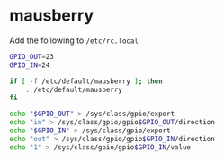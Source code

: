 # mausberry

Add the following to `/etc/rc.local`

````sh
GPIO_OUT=23
GPIO_IN=24

if [ -f /etc/default/mausberry ]; then
    . /etc/default/mausberry
fi

echo "$GPIO_OUT" > /sys/class/gpio/export
echo "in" > /sys/class/gpio/gpio$GPIO_OUT/direction
echo "$GPIO_IN" > /sys/class/gpio/export
echo "out" > /sys/class/gpio/gpio$GPIO_IN/direction
echo "1" > /sys/class/gpio/gpio$GPIO_IN/value
````
